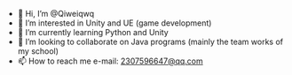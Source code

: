 - 👋 Hi, I’m @Qiweiqwq
- 👀 I’m interested in Unity and UE (game development)
- 🌱 I’m currently learning Python and Unity
- 💞️ I’m looking to collaborate on Java programs (mainly the team works of my school)
- 📫 How to reach me e-mail: 2307596647@qq.com

<!---
Qiweiqwq/Qiweiqwq is a ✨ special ✨ repository because its `README.md` (this file) appears on your GitHub profile.
You can click the Preview link to take a look at your changes.
--->
